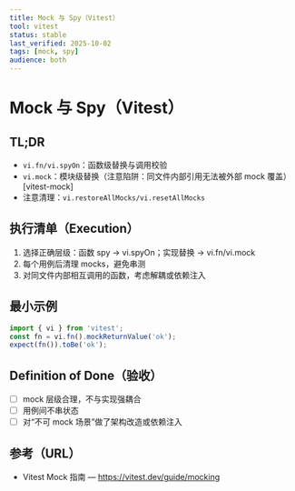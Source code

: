 ```yaml
---
title: Mock 与 Spy（Vitest）
tool: vitest
status: stable
last_verified: 2025-10-02
tags: [mock, spy]
audience: both
---
```


# Mock 与 Spy（Vitest）

## TL;DR
- `vi.fn/vi.spyOn`：函数级替换与调用校验
- `vi.mock`：模块级替换（注意陷阱：同文件内部引用无法被外部 mock 覆盖）[vitest-mock]
- 注意清理：`vi.restoreAllMocks/vi.resetAllMocks`

## 执行清单（Execution）
1. 选择正确层级：函数 spy → vi.spyOn；实现替换 → vi.fn/vi.mock
2. 每个用例后清理 mocks，避免串测
3. 对同文件内部相互调用的函数，考虑解耦或依赖注入

## 最小示例
```ts
import { vi } from 'vitest';
const fn = vi.fn().mockReturnValue('ok');
expect(fn()).toBe('ok');
```

## Definition of Done（验收）
- [ ] mock 层级合理，不与实现强耦合
- [ ] 用例间不串状态
- [ ] 对“不可 mock 场景”做了架构改造或依赖注入

## 参考（URL）
- Vitest Mock 指南 — https://vitest.dev/guide/mocking


